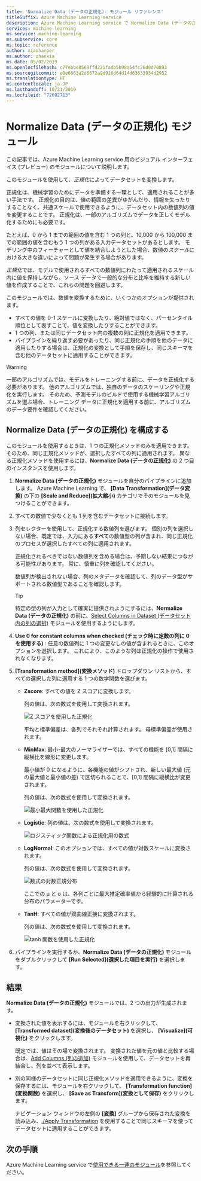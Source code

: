 ```yaml
---
title: 'Normalize Data (データの正規化): モジュール リファレンス'
titleSuffix: Azure Machine Learning service
description: Azure Machine Learning service で Normalize Data (データの正規化) モジュールを使用して、*正規化*によってデータセットを変換する方法について学習します。
services: machine-learning
ms.service: machine-learning
ms.subservice: core
ms.topic: reference
author: xiaoharper
ms.author: zhanxia
ms.date: 05/02/2019
ms.openlocfilehash: c77ebbe8569ffd221fadb5b98a54fc26d0d70893
ms.sourcegitcommit: e0e6663a2d6672a9d916d64d14d63633934d2952
ms.translationtype: HT
ms.contentlocale: ja-JP
ms.lasthandoff: 10/21/2019
ms.locfileid: "72692713"
---
```

# <a name="normalize-data-module"></a>Normalize Data (データの正規化) モジュール

この記事では、Azure Machine Learning service 用のビジュアル インターフェイス (プレビュー) のモジュールについて説明します。

このモジュールを使用して、*正規化*によってデータセットを変換します。

正規化は、機械学習のためにデータを準備する一環として、適用されることが多い手法です。 正規化の目的は、値の範囲の差異がゆがんだり、情報を失ったりすることなく、共通スケールで使用できるように、データセット内の数値列の値を変更することです。 正規化は、一部のアルゴリズムでデータを正しくモデル化するためにも必要です。

たとえば、0 から 1 までの範囲の値を含む 1 つの列と、10,000 から 100,000 までの範囲の値を含むもう 1 つの列がある入力データセットがあるとします。 モデリング中のフィーチャーとして値を結合しようとした場合、数値の*スケール*における大きな違いによって問題が発生する場合があります。

*正規化*では、モデルで使用されるすべての数値列にわたって適用されるスケール内に値を保持しながら、ソース データで一般的な分布と比率を維持する新しい値を作成することで、これらの問題を回避します。

このモジュールでは、数値を変換するために、いくつかのオプションが提供されます。

- すべての値を 0-1 スケールに変換したり、絶対値ではなく、パーセンタイル順位として表すことで、値を変換したりすることができます。
- 1 つの列、または同じデータセット内の複数の列に正規化を適用できます。
- パイプラインを繰り返す必要があったり、同じ正規化の手順を他のデータに適用したりする場合は、正規化の変換として手順を保存し、同じスキーマを含む他のデータセットに適用することができます。

> [!WARNING]
> 一部のアルゴリズムでは、モデルをトレーニングする前に、データを正規化する必要があります。 他のアルゴリズムでは、独自のデータのスケーリングや正規化を実行します。 そのため、予測モデルのビルドで使用する機械学習アルゴリズムを選ぶ場合、トレーニング データに正規化を適用する前に、アルゴリズムのデータ要件を確認してください。

##  <a name="configure-normalize-data"></a>Normalize Data (データの正規化) を構成する

このモジュールを使用するときは、1 つの正規化メソッドのみを適用できます。 そのため、同じ正規化メソッドが、選択したすべての列に適用されます。 異なる正規化メソッドを使用するには、**Normalize Data (データの正規化)** の 2 つ目のインスタンスを使用します。

1. **Normalize Data (データの正規化)** モジュールを自分のパイプラインに追加します。 Azure Machine Learning で、 **[Data Transformation]\(データ変換\)** の下の **[Scale and Reduce]\(拡大縮小\)** カテゴリでそのモジュールを見つけることができます。

2. すべての数値で少なくとも 1 列を含むデータセットに接続します。

3. 列セレクターを使用して、正規化する数値列を選びます。 個別の列を選択しない場合、既定では、入力にある**すべて**の数値型の列が含まれ、同じ正規化のプロセスが選択したすべての列に適用されます。 

    正規化されるべきではない数値列を含める場合は、予期しない結果につながる可能性があります。 常に、慎重に列を確認してください。

    数値列が検出されない場合、列のメタデータを確認して、列のデータ型がサポートされる数値型であることを確認します。

    > [!TIP]
    > 特定の型の列が入力として確実に提供されようにするには、**Normalize Data (データの正規化)** の前に、[Select Columns in Dataset (データセット内の列の選択)](./select-columns-in-dataset.md) モジュールを使用するようにします。

4. **Use 0 for constant columns when checked (チェック時に定数の列に 0 を使用する)** : 任意の数値列に 1 つの変更なしの値が含まれるときに、このオプションを選択します。 これにより、このような列は正規化の操作で使用されなくなります。

5. **[Transformation method]\(変換メソッド\)** ドロップダウン リストから、すべての選択した列に適用する 1 つの数学関数を選びます。 
  
    - **Zscore**: すべての値を Z スコアに変換します。
    
      列の値は、次の数式を使用して変換されます。  
  
      ![Z スコアを使用した正規化](media/module/aml-normalization-z-score.png)
  
      平均と標準偏差は、各列でそれぞれ計算されます。 母標準偏差が使用されます。
  
    - **MinMax**: 最小-最大のノーマライザーでは、すべての機能を [0,1] 間隔に縦横比を線形に変更します。
    
      最小値が 0 になるように、各機能の値がシフトされ、新しい最大値 (元の最大値と最小値の差) で区切られることで、[0,1] 間隔に縦横比が変更されます。
      
      列の値は、次の数式を使用して変換されます。  
  
      ![最小最大関数を使用した正規化](media/module/aml-normalization-minmax.png "AML_normalization-minmax")  
  
    - **Logistic**: 列の値は、次の数式を使用して変換されます。

      ![ロジスティック関数による正規化用の数式](media/module/aml-normalization-logistic.png "AML_normalization-logistic")  
  
    - **LogNormal**: このオプションでは、すべての値が対数スケールに変換されます。
  
      列の値は、次の数式を使用して変換されます。
  
      ![数式の対数正規分布](media/module/aml-normalization-lognormal.png "AML_normalization-lognormal")
    
      ここでの μ と σ は、各列ごとに最大推定確率値から経験的に計算される分布のパラメーターです。  
  
    - **TanH**: すべての値が双曲線正接に変換されます。
    
      列の値は、次の数式を使用して変換されます。
    
      ![tanh 関数を使用した正規化](media/module/aml-normalization-tanh.png "AML_normalization-tanh")

6. パイプラインを実行するか、**Normalize Data (データの正規化)** モジュールをダブルクリックして **[Run Selected]\(選択した項目を実行\)** を選択します。 

## <a name="results"></a>結果

**Normalize Data (データの正規化)** モジュールでは、2 つの出力が生成されます。

- 変換された値を表示するには、モジュールを右クリックして、 **[Transformed dataset]\(変換後のデータセット\)** を選択し、 **[Visualize]\(可視化\)** をクリックします。

    既定では、値はその場で変換されます。 変換された値を元の値と比較する場合は、[Add Columns (列の追加)](./add-columns.md) モジュールを使用して、データセットを再結合し、列を並べて表示します。

- 別の同様のデータセットに同じ正規化メソッドを適用できるように、変換を保存するには、モジュールを右クリックして、 **[Transformation function]\(変換関数\)** を選択し、 **[Save as Transform]\(変換として保存\)** をクリックします。

    ナビゲーション ウィンドウの左側の **[変換]** グループから保存された変換を読み込み、[./Apply Transformation](apply-transformation.md) を使用することで同じスキーマを使ってデータセットに適用することができます。  


## <a name="next-steps"></a>次の手順

Azure Machine Learning service で[使用できる一連のモジュール](module-reference.md)を参照してください。 